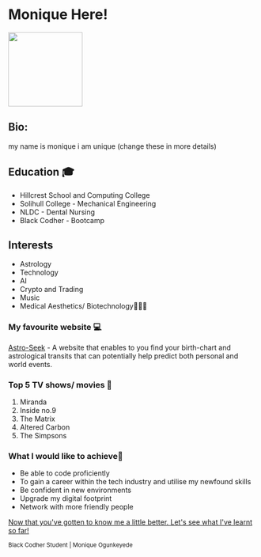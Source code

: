 <!--Add your name as a level 1 heading-->
# Monique Here!
<img src="https://static.wikia.nocookie.net/simpsons/images/3/38/Rayshelle_Peyton.png/revision/latest/top-crop/width/360/height/360?cb=20220425003638" href="Rayshelle Peyton Simpson" width="150"> 
<!--1. Add Bio, Education and Interests as level 2 headings-->

## Bio:
my name is monique i am unique (change these in more details)

## Education 🎓
- Hillcrest School and Computing College
- Solihull College - Mechanical Engineering
- NLDC - Dental Nursing
- Black Codher - Bootcamp

## Interests
- Astrology
- Technology
- AI 
- Crypto and Trading
- Music
- Medical Aesthetics/ Biotechnology🧖🏾‍♀️

### My favourite website 💻
[Astro-Seek](https://astro-seek.com) - A website that enables to you find your birth-chart and astrological transits that can potentially help predict both personal and world events.


### Top 5 TV shows/ movies 🍿
1. Miranda
2. Inside no.9
3. The Matrix
4. Altered Carbon
5. The Simpsons

### What I would like to achieve💫
- Be able to code proficiently 
- To gain a career within the tech industry and utilise my newfound skills
- Be confident in new environments
- Upgrade my digital footprint
- Network with more friendly people

[Now that you've gotten to know me a little better. Let's see what I've learnt so far!](https://github.com/black-codher-bootcamp-2022-daly/unit-01-github-fundamentals-homework-MoniqueOg/blob/main/fundamentals.md)

<sup>  Black Codher Student
 | Monique Ogunkeyede </sup>